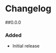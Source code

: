 # Changelog

[//]: <> (Spaces an no spaces on version number lines are for checking regex in unit tests)
##0.0.0

### Added

* Initial release